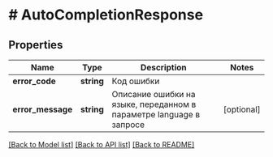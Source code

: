 # # AutoCompletionResponse

## Properties

Name | Type | Description | Notes
------------ | ------------- | ------------- | -------------
**error_code** | **string** | Код ошибки |
**error_message** | **string** | Описание ошибки на языке, переданном в параметре language в запросе | [optional]

[[Back to Model list]](../../README.md#models) [[Back to API list]](../../README.md#endpoints) [[Back to README]](../../README.md)
